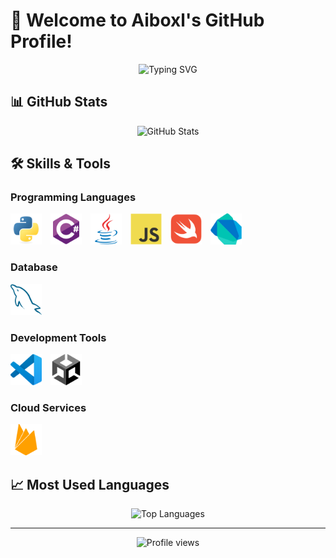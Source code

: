 # 👋 Welcome to Aiboxl's GitHub Profile!

<div align="center">
  <img src="https://readme-typing-svg.herokuapp.com?font=Fira+Code&pause=1000&color=54A6FF&center=true&vCenter=true&width=500&lines=Hello+World!+I'm+a+Developer;Building+Beautiful+Digital+Experiences;Passionate+About+Development;Crafting+Solutions+People+Love;Welcome+to+My+Creative+Space" alt="Typing SVG" />
</div>

## 📊 GitHub Stats

<div align="center">
  <img src="https://github-readme-stats.vercel.app/api?username=Aiboxl&show_icons=true&theme=tokyonight&count_private=true" alt="GitHub Stats" />
</div>

## 🛠️ Skills & Tools

### Programming Languages
<p align="left" style="gap: 10px;">
  <img src="https://raw.githubusercontent.com/devicons/devicon/master/icons/python/python-original.svg" alt="python" width="50" height="50" style="margin-right: 10px;"/>
  <img src="https://raw.githubusercontent.com/devicons/devicon/master/icons/csharp/csharp-original.svg" alt="csharp" width="50" height="50" style="margin-right: 10px;"/>
  <img src="https://raw.githubusercontent.com/devicons/devicon/master/icons/java/java-original.svg" alt="java" width="50" height="50" style="margin-right: 10px;"/>
  <img src="https://raw.githubusercontent.com/devicons/devicon/master/icons/javascript/javascript-original.svg" alt="javascript" width="50" height="50" style="margin-right: 10px;"/>
  <img src="https://raw.githubusercontent.com/devicons/devicon/master/icons/swift/swift-original.svg" alt="swift" width="50" height="50" style="margin-right: 10px;"/>
  <img src="https://raw.githubusercontent.com/devicons/devicon/master/icons/dart/dart-original.svg" alt="dart" width="50" height="50" style="margin-right: 10px;"/>
</p>

### Database
<p align="left">
  <img src="https://raw.githubusercontent.com/devicons/devicon/master/icons/mysql/mysql-original.svg" alt="mysql" width="50" height="50" style="margin-right: 10px;"/>
</p>

### Development Tools
<p align="left">
  <img src="https://raw.githubusercontent.com/devicons/devicon/master/icons/vscode/vscode-original.svg" alt="vscode" width="50" height="50" style="margin-right: 10px;"/>
  <img src="https://raw.githubusercontent.com/devicons/devicon/master/icons/unity/unity-original.svg" alt="unity" width="50" height="50" style="margin-right: 10px;"/>
</p>

### Cloud Services
<p align="left">
  <img src="https://raw.githubusercontent.com/devicons/devicon/master/icons/firebase/firebase-plain.svg" alt="firebase" width="50" height="50" style="margin-right: 10px;"/>
</p>

## 📈 Most Used Languages

<div align="center">
  <img src="https://github-readme-stats.vercel.app/api/top-langs/?username=Aiboxl&layout=compact&theme=tokyonight&hide=html&count_private=true&show_icons=true&include_all_commits=true" alt="Top Languages" />
</div>

---

<div align="center">
  <img src="https://komarev.com/ghpvc/?username=Aiboxl&color=blue&style=flat-square&label=Profile+Views" alt="Profile views" />
</div> 